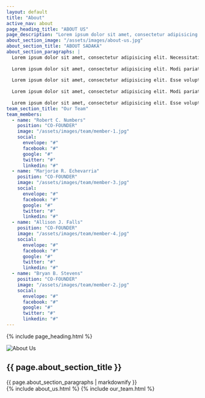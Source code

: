 ```yaml
---
layout: default
title: "About"
active_nav: about
page_heading_title: "ABOUT US"
page_description: "Lorem ipsum dolor sit amet, consectetur adipisicing elit Necessitatibus."
about_section_image: "/assets/images/about-us.jpg"
about_section_title: "ABOUT SADAKA"
about_section_paragraphs: |
  Lorem ipsum dolor sit amet, consectetur adipisicing elit. Necessitatibus, nulla quae possimus id fugit totam perspiciatis ad consequatur natus dolores unde ipsa, architecto, dignissimos corrupti explicabo provident debitis suscipit, beatae!
  
  Lorem ipsum dolor sit amet, consectetur adipisicing elit. Modi pariatur, voluptatum molestiae voluptas ducimus tempora numquam eligendi quos, quia aut quidem et, odio deleniti amet natus accusamus fugit! Temporibus, tenetur.
  
  Lorem ipsum dolor sit amet, consectetur adipisicing elit. Esse voluptatem, ea, quisquam vero ullam nesciunt recusandae expedita similique nisi! Ducimus, reiciendis, quia. Explicabo minima error excepturi minus, aperiam illum fugit.
  
  Lorem ipsum dolor sit amet, consectetur adipisicing elit. Modi pariatur, voluptatum molestiae voluptas ducimus tempora numquam eligendi quos, quia aut quidem et, odio deleniti amet natus accusamus fugit! Temporibus, tenetur.
  
  Lorem ipsum dolor sit amet, consectetur adipisicing elit. Esse voluptatem, ea, quisquam vero ullam nesciunt recusandae expedita similique nisi! Ducimus, reiciendis, quia. Explicabo minima error excepturi minus, aperiam illum fugit, quia. Explicabo minima error excepturi minus, aperiam illum fugit.
team_section_title: "Our Team"
team_members:
  - name: "Robert C. Numbers"
    position: "CO-FOUNDER"
    image: "/assets/images/team/member-1.jpg"
    social:
      envelope: "#"
      facebook: "#"
      google: "#"
      twitter: "#"
      linkedin: "#"
  - name: "Marjorie R. Echevarria"
    position: "CO-FOUNDER"
    image: "/assets/images/team/member-3.jpg"
    social:
      envelope: "#"
      facebook: "#"
      google: "#"
      twitter: "#"
      linkedin: "#"
  - name: "Allison J. Falls"
    position: "CO-FOUNDER"
    image: "/assets/images/team/member-4.jpg"
    social:
      envelope: "#"
      facebook: "#"
      google: "#"
      twitter: "#"
      linkedin: "#"
  - name: "Bryan B. Stevens"
    position: "CO-FOUNDER"
    image: "/assets/images/team/member-2.jpg"
    social:
      envelope: "#"
      facebook: "#"
      google: "#"
      twitter: "#"
      linkedin: "#"
---
```


<!-- Include del Page Heading -->
{% include page_heading.html %}

<div class="main-container" style="text-align: justify;">
  <div class="container">
    <div class="row fadeIn animated">
      <div class="col-md-6">
        <img src="{{ page.about_section_image | relative_url }}" alt="About Us" class="img-responsive">
      </div>
      <div class="col-md-6">
        <h2 class="title-style-2">{{ page.about_section_title }} <span class="title-under"></span></h2>
         {{ page.about_section_paragraphs | markdownify }}
      </div>
    </div>
    <!-- Sezione About Us -->
    {% include about_us.html %}
    <!-- Sezione Our Team -->
    {% include our_team.html %}
  </div>
</div>
